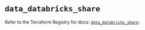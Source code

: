 # `data_databricks_share`

Refer to the Terraform Registry for docs: [`data_databricks_share`](https://registry.terraform.io/providers/databricks/databricks/1.37.0/docs/data-sources/share).
